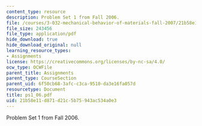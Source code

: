 ```yaml
---
content_type: resource
description: Problem Set 1 from Fall 2006.
file: /courses/3-032-mechanical-behavior-of-materials-fall-2007/21b58e11d871d21c5b75943ac534a0e3_ps1_06.pdf
file_size: 243456
file_type: application/pdf
hide_download: true
hide_download_original: null
learning_resource_types:
- Assignments
license: https://creativecommons.org/licenses/by-nc-sa/4.0/
ocw_type: OCWFile
parent_title: Assignments
parent_type: CourseSection
parent_uid: 6f50cb68-3afc-c3ca-9510-da3e16fa057d
resourcetype: Document
title: ps1_06.pdf
uid: 21b58e11-d871-d21c-5b75-943ac534a0e3
---
```

Problem Set 1 from Fall 2006.